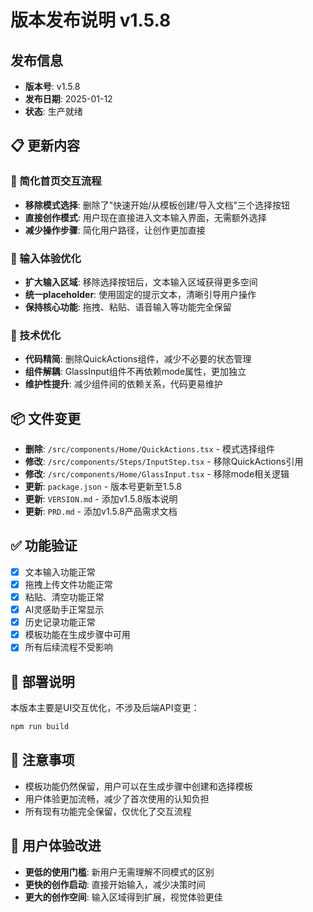 # 版本发布说明 v1.5.8

## 发布信息
- **版本号**: v1.5.8
- **发布日期**: 2025-01-12
- **状态**: 生产就绪

## 📋 更新内容

### 🎯 简化首页交互流程
- **移除模式选择**: 删除了"快速开始/从模板创建/导入文档"三个选择按钮
- **直接创作模式**: 用户现在直接进入文本输入界面，无需额外选择
- **减少操作步骤**: 简化用户路径，让创作更加直接

### 📝 输入体验优化
- **扩大输入区域**: 移除选择按钮后，文本输入区域获得更多空间
- **统一placeholder**: 使用固定的提示文本，清晰引导用户操作
- **保持核心功能**: 拖拽、粘贴、语音输入等功能完全保留

### 🔧 技术优化
- **代码精简**: 删除QuickActions组件，减少不必要的状态管理
- **组件解耦**: GlassInput组件不再依赖mode属性，更加独立
- **维护性提升**: 减少组件间的依赖关系，代码更易维护

## 📦 文件变更
- **删除**: `/src/components/Home/QuickActions.tsx` - 模式选择组件
- **修改**: `/src/components/Steps/InputStep.tsx` - 移除QuickActions引用
- **修改**: `/src/components/Home/GlassInput.tsx` - 移除mode相关逻辑
- **更新**: `package.json` - 版本号更新至1.5.8
- **更新**: `VERSION.md` - 添加v1.5.8版本说明
- **更新**: `PRD.md` - 添加v1.5.8产品需求文档

## ✅ 功能验证
- [x] 文本输入功能正常
- [x] 拖拽上传文件功能正常
- [x] 粘贴、清空功能正常
- [x] AI灵感助手正常显示
- [x] 历史记录功能正常
- [x] 模板功能在生成步骤中可用
- [x] 所有后续流程不受影响

## 🚀 部署说明
本版本主要是UI交互优化，不涉及后端API变更：
```bash
npm run build
```

## 📝 注意事项
- 模板功能仍然保留，用户可以在生成步骤中创建和选择模板
- 用户体验更加流畅，减少了首次使用的认知负担
- 所有现有功能完全保留，仅优化了交互流程

## 🎨 用户体验改进
- **更低的使用门槛**: 新用户无需理解不同模式的区别
- **更快的创作启动**: 直接开始输入，减少决策时间
- **更大的创作空间**: 输入区域得到扩展，视觉体验更佳
